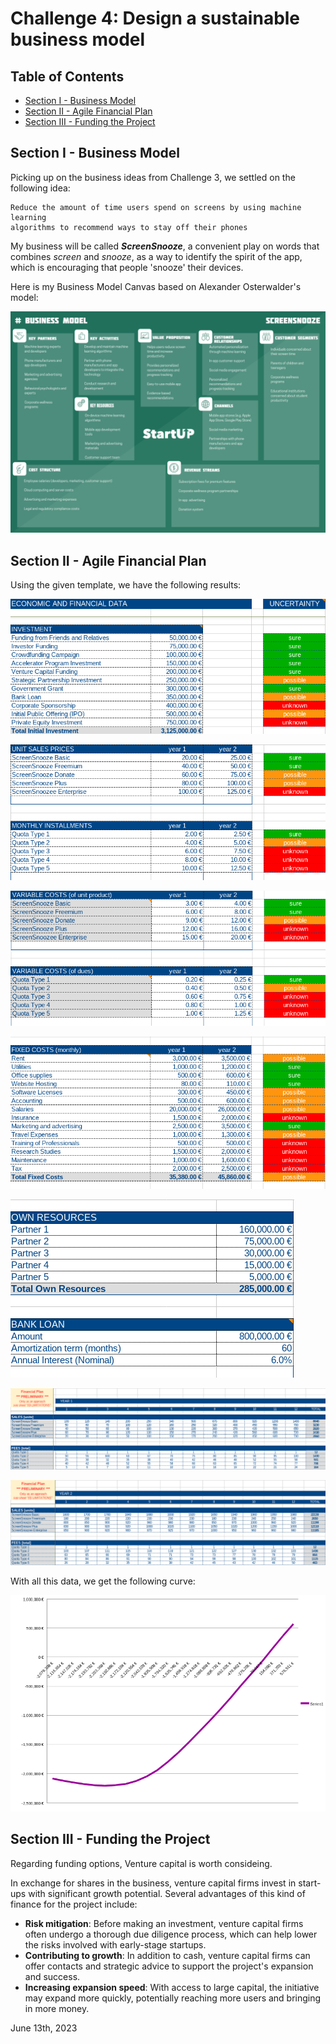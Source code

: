 <!-- *********************************************************************** -->
<!--                                                                         -->
<!--                                         =@@*   +@@+                     -->
<!--                                         =@@*   +@@+ :*%@@@%*:           -->
<!--                                         =@@*   =@@+.@@@=--%@@-          -->
<!--                                         :@@%. .#@@--@@*   +@@* .+%@@@   -->
<!-- README.md                                =%@@@@@@+ =@@*   =@@+.@@@+-=   -->
<!--                                            .---:   -@@#.  *@@--@@*      -->
<!-- By: aperez-b <aperez-b@uoc.edu>                     +@@@@@@@* +@@+      -->
<!--                                                       :-==:.  -@@#      -->
<!-- Created: 2023/06/13 17:13:29 by aperez-b                       +@@@%@   -->
<!-- Updated: 2023/06/13 18:00:43 by aperez-b                                -->
<!--                                                                         -->
<!-- *********************************************************************** -->

# Challenge 4: Design a sustainable business model

## Table of Contents

- [Section I - Business Model](#section-i---business-model)
- [Section II - Agile Financial Plan](#section-ii---agile-financial-plan)
- [Section III - Funding the Project](#section-iii---funding-the-project)

## Section I - Business Model

Picking up on the business ideas from Challenge 3, we settled on the following idea:

```text
Reduce the amount of time users spend on screens by using machine learning
algorithms to recommend ways to stay off their phones
```

My business will be called ***ScreenSnooze***, a convenient play on words that
combines *screen* and *snooze*, as a way to identify the spirit of the app,
which is encouraging that people 'snooze' their devices.

Here is my Business Model Canvas based on Alexander Osterwalder's model:

![Business Model Canvas](./img/bmc.png)

## Section II - Agile Financial Plan

Using the given template, we have the following results:

![Investment](./img/investment.png)

![Revenues](./img/revenues.png)

![Variable Costs](./img/variable.png)

![Fixed Costs](./img/fixed.png)

![Own Resources and Bank Loan](./img/resources.png)

![Sales & Fees of the first year](./img/year1.png)

![Sales & Fees of the second year](./img/year2.png)

With all this data, we get the following curve:

![2-year curve](./img/curve.png)

## Section III - Funding the Project

Regarding funding options, Venture capital is worth consideing.

In exchange for shares in the business, venture capital firms invest in start-ups with significant growth potential. Several advantages of this kind of finance for the project include:

- **Risk mitigation**: Before making an investment, venture capital firms often undergo a thorough due diligence process, which can help lower the risks involved with early-stage startups.
- **Contributing to growth**: In addition to cash, venture capital firms can offer contacts and strategic advice to support the project's expansion and success.
- **Increasing expansion speed**: With access to large capital, the initiative may expand more quickly, potentially reaching more users and bringing in more money.

June 13th, 2023
